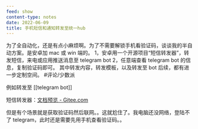 ```yaml
---
feed: show
content-type: notes
date: 2022-06-09
title: 手机短信和通知转发至统一hub
---
```

为了全自动化，还是有点小麻烦啊。为了不需要解锁手机看验证码，谈谈我的半自动方案。是安卓加 mac 或 win 端的。
1，安卓用一个开源项目“短信转发器”，转发短信，来电或应用推送消息至 telegram bot
2，任意端查看 telegram bot 的信息，复制验证码即可。
其中转发内容，转发模板，以及转发至 bot 后续，都有进一步定制空间。
#评论/少数派

例如转发至 [[telegram bot]]

短信转发器：[文档预览 - Gitee.com](https://gitee.com/pp/SmsForwarder/wikis/pages?sort_id=4863779&doc_id=1821427)

但是有个场景就是获取验证码然后联网。。这就尬住了。我电脑还没网络，登陆不了 telegram，此时还是需要先用手机查看验证码。。

